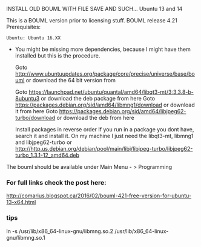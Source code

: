  INSTALL OLD BOUML WITH FILE SAVE AND SUCH...
Ubuntu 13 and 14 

This is a BOUML version prior to licensing stuff. BOUML release 4.21
Prerequisites:

    Ubuntu: Ubuntu 16.XX

 - You  might be missing more dependencies, because I might have them installed but this is the procedure.

    Goto http://www.ubuntuupdates.org/package/core/precise/universe/base/bouml or download the 64 bit version from 
    
    Goto https://launchpad.net/ubuntu/quantal/amd64/libqt3-mt/3:3.3.8-b-8ubuntu3    or download the deb package from here
    Goto https://packages.debian.org/sid/amd64/libmng1/download  or download it from here
    Goto https://packages.debian.org/sid/amd64/libjpeg62-turbo/download or download the deb from here 
     
    Install packages in reverse order
    If you run in a package you dont have, search it and install it. On my machine I just need the libqt3-mt, libmng1 and libjpeg62-turbo
    or http://http.us.debian.org/debian/pool/main/libj/libjpeg-turbo/libjpeg62-turbo_1.3.1-12_amd64.deb

The bouml should be available under Main Menu - > Programming

### For full links check the post here:

http://comarius.blogspot.ca/2016/02/bouml-421-free-version-for-ubuntu-13-x64.html


### tips
ln -s /usr/lib/x86_64-linux-gnu/libmng.so.2 /usr/lib/x86_64-linux-gnu/libmng.so.1


